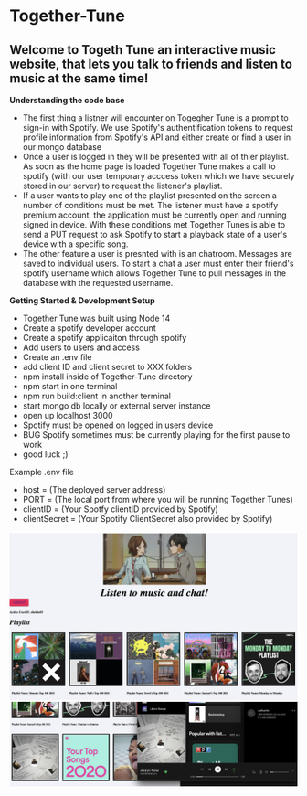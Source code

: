 # Together-Tune
## Welcome to Togeth Tune an interactive music website, that lets you talk to friends and listen to music at the same time!

**Understanding the code base**
* The first thing a listner will encounter on Togegher Tune is a prompt to sign-in with Spotify. We use Spotify's 
authentification tokens to request profile information from Spotify's API and either create or find a user in our mongo database
* Once a user is logged in they will be presented with all of thier playlist. As soon as the home page is loaded Together
Tune makes a call to spotify (with our user temporary acccess token which we have securely stored in our server)
to request the listener's playlist. 
* If a user wants to play one of the playlist presented on the screen a number of conditions must be met. The listener must have a spotify premium account, the application must be currently open and running signed in device. With these 
conditions met Together Tunes is able to send a PUT request to ask Spotify to start a playback state of a user's device with a specific song.
* The other feature a user is presnted with is an chatroom. Messages are saved to individual users. To start a chat a user must enter their friend's spotify username which allows Together Tune to pull messages in the database with the 
requested username.

**Getting Started & Development Setup**
*  Together Tune was built using Node 14
*  Create a spotify developer account
*  Create a spotify applicaiton through spotify
*  Add users to users and access 
*  Create an .env file
*  add client ID and client secret to XXX folders
*  npm install inside of Together-Tune directory
*  npm start in one terminal
*  npm run build:client in another terminal
*  start mongo db locally or external server instance
*  open up localhost 3000
*  Spotify must be opened on logged in users device
*  BUG Spotify sometimes must be currently playing for the first pause to work
*  good luck ;)

Example .env file
* host = (The deployed server address)
* PORT = (The local port from where you will be running Together Tunes)
* clientID = (Your Spotfy clientID provided by Spotify)
* clientSecret = (Your Spotify ClientSecret also provided by Spotify)


![This is an image](/readme-images/pic1.png)
![This is an image](/readme-images/pic2.png)
